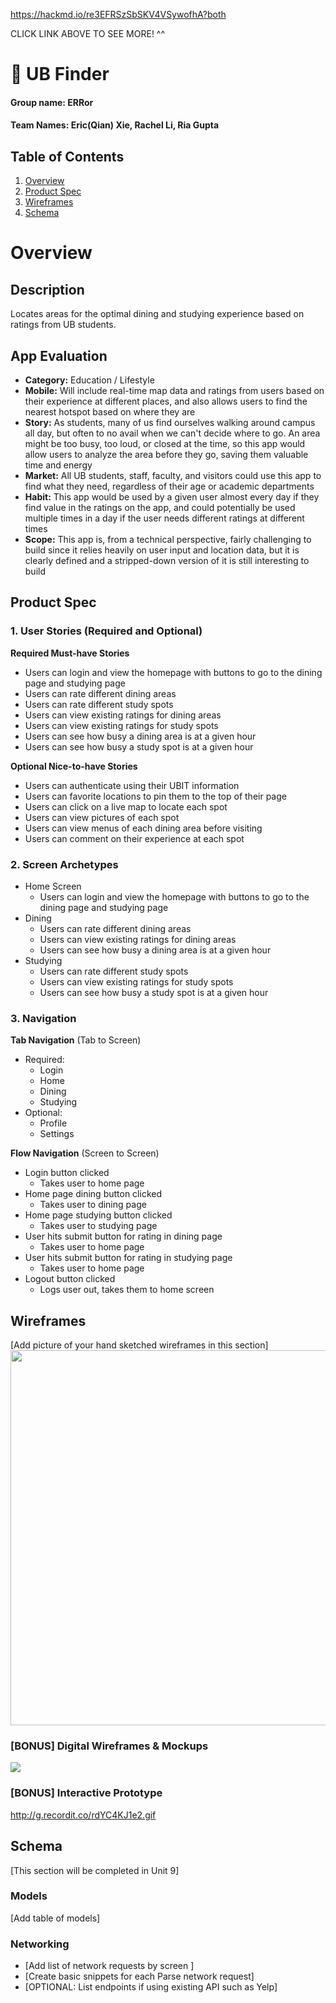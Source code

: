 https://hackmd.io/re3EFRSzSbSKV4VSywofhA?both

CLICK LINK ABOVE TO SEE MORE! ^^

# 📍 UB Finder

#### Group name: ERRor
#### Team Names: Eric(Qian) Xie, Rachel Li, Ria Gupta

## Table of Contents
1. [Overview](#Overview)
1. [Product Spec](#Product-Spec)
1. [Wireframes](#Wireframes)
2. [Schema](#Schema)

# Overview 
## Description
Locates areas for the optimal dining and studying experience based on ratings from UB students.

## App Evaluation
- **Category:** Education / Lifestyle
- **Mobile:** Will include real-time map data and ratings from users based on their experience at different places, and also allows users to find the nearest hotspot based on where they are
- **Story:** As students, many of us find ourselves walking around campus all day, but often to no avail when we can't decide where to go. An area might be too busy, too loud, or closed at the time, so this app would allow users to analyze the area before they go, saving them valuable time and energy
- **Market:** All UB students, staff, faculty, and visitors could use this app to find what they need, regardless of their age or academic departments
- **Habit:** This app would be used by a given user almost every day if they find value in the ratings on the app, and could potentially be used multiple times in a day if the user needs different ratings at different times
- **Scope:** This app is, from a technical perspective, fairly challenging to build since it relies heavily on user input and location data, but it is clearly defined and a stripped-down version of it is still interesting to build

## Product Spec

### 1. User Stories (Required and Optional)

**Required Must-have Stories**

* Users can login and view the homepage with buttons to go to the dining page and studying page
* Users can rate different dining areas
* Users can rate different study spots
* Users can view existing ratings for dining areas
* Users can view existing ratings for study spots
* Users can see how busy a dining area is at a given hour
* Users can see how busy a study spot is at a given hour

**Optional Nice-to-have Stories**

* Users can authenticate using their UBIT information
* Users can favorite locations to pin them to the top of their page
* Users can click on a live map to locate each spot
* Users can view pictures of each spot
* Users can view menus of each dining area before visiting
* Users can comment on their experience at each spot

### 2. Screen Archetypes

* Home Screen
   * Users can login and view the homepage with buttons to go to the dining page and studying page
* Dining
   * Users can rate different dining areas
   * Users can view existing ratings for dining areas
   * Users can see how busy a dining area is at a given hour
* Studying
    * Users can rate different study spots
    * Users can view existing ratings for study spots
    * Users can see how busy a study spot is at a given hour

### 3. Navigation

**Tab Navigation** (Tab to Screen)

* Required:
    * Login
    * Home
    * Dining
    * Studying
* Optional:
    * Profile
    * Settings

**Flow Navigation** (Screen to Screen)

* Login button clicked
   * Takes user to home page
* Home page dining button clicked
    * Takes user to dining page
* Home page studying button clicked
    * Takes user to studying page
* User hits submit button for rating in dining page
    * Takes user to home page
* User hits submit button for rating in studying page
    * Takes user to home page
* Logout button clicked
    * Logs user out, takes them to home screen

## Wireframes
[Add picture of your hand sketched wireframes in this section]
<img src="(https://i.imgur.com/Q7jRSWZ.jpg)" width=600>

### [BONUS] Digital Wireframes & Mockups
![](https://i.imgur.com/Q7jRSWZ.jpg)
    
### [BONUS] Interactive Prototype
http://g.recordit.co/rdYC4KJ1e2.gif


## Schema 
[This section will be completed in Unit 9]
### Models
[Add table of models]
### Networking
- [Add list of network requests by screen ]
- [Create basic snippets for each Parse network request]
- [OPTIONAL: List endpoints if using existing API such as Yelp]
